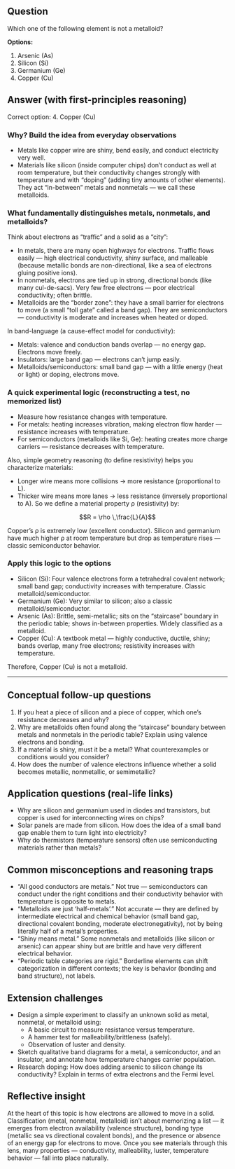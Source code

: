 ## Question
Which one of the following element is not a metalloid?

**Options:**

1. Arsenic (As)
2. Silicon (Si)
3. Germanium (Ge)
4. Copper $(\mathrm{Cu})$

## Answer (with first-principles reasoning)
Correct option: 4. Copper (Cu)

### Why? Build the idea from everyday observations
- Metals like copper wire are shiny, bend easily, and conduct electricity very well.
- Materials like silicon (inside computer chips) don’t conduct as well at room temperature, but their conductivity changes strongly with temperature and with “doping” (adding tiny amounts of other elements). They act “in-between” metals and nonmetals — we call these metalloids.

### What fundamentally distinguishes metals, nonmetals, and metalloids?
Think about electrons as “traffic” and a solid as a “city”:
- In metals, there are many open highways for electrons. Traffic flows easily — high electrical conductivity, shiny surface, and malleable (because metallic bonds are non-directional, like a sea of electrons gluing positive ions).
- In nonmetals, electrons are tied up in strong, directional bonds (like many cul-de-sacs). Very few free electrons — poor electrical conductivity; often brittle.
- Metalloids are the “border zone”: they have a small barrier for electrons to move (a small “toll gate” called a band gap). They are semiconductors — conductivity is moderate and increases when heated or doped.

In band-language (a cause-effect model for conductivity):
- Metals: valence and conduction bands overlap — no energy gap. Electrons move freely.
- Insulators: large band gap — electrons can’t jump easily.
- Metalloids/semiconductors: small band gap — with a little energy (heat or light) or doping, electrons move.

### A quick experimental logic (reconstructing a test, no memorized list)
- Measure how resistance changes with temperature.
- For metals: heating increases vibration, making electron flow harder — resistance increases with temperature.
- For semiconductors (metalloids like Si, Ge): heating creates more charge carriers — resistance decreases with temperature.

Also, simple geometry reasoning (to define resistivity) helps you characterize materials:
- Longer wire means more collisions → more resistance (proportional to L).
- Thicker wire means more lanes → less resistance (inversely proportional to A).
So we define a material property ρ (resistivity) by:
```math
R = \rho \,\frac{L}{A}
```
Copper’s ρ is extremely low (excellent conductor). Silicon and germanium have much higher ρ at room temperature but drop as temperature rises — classic semiconductor behavior.

### Apply this logic to the options
- Silicon (Si): Four valence electrons form a tetrahedral covalent network; small band gap; conductivity increases with temperature. Classic metalloid/semiconductor.
- Germanium (Ge): Very similar to silicon; also a classic metalloid/semiconductor.
- Arsenic (As): Brittle, semi-metallic; sits on the “staircase” boundary in the periodic table; shows in-between properties. Widely classified as a metalloid.
- Copper (Cu): A textbook metal — highly conductive, ductile, shiny; bands overlap, many free electrons; resistivity increases with temperature.

Therefore, Copper (Cu) is not a metalloid.

---

## Conceptual follow-up questions
1. If you heat a piece of silicon and a piece of copper, which one’s resistance decreases and why?
2. Why are metalloids often found along the “staircase” boundary between metals and nonmetals in the periodic table? Explain using valence electrons and bonding.
3. If a material is shiny, must it be a metal? What counterexamples or conditions would you consider?
4. How does the number of valence electrons influence whether a solid becomes metallic, nonmetallic, or semimetallic?

## Application questions (real-life links)
- Why are silicon and germanium used in diodes and transistors, but copper is used for interconnecting wires on chips?
- Solar panels are made from silicon. How does the idea of a small band gap enable them to turn light into electricity?
- Why do thermistors (temperature sensors) often use semiconducting materials rather than metals?

## Common misconceptions and reasoning traps
- “All good conductors are metals.” Not true — semiconductors can conduct under the right conditions and their conductivity behavior with temperature is opposite to metals.
- “Metalloids are just ‘half-metals’.” Not accurate — they are defined by intermediate electrical and chemical behavior (small band gap, directional covalent bonding, moderate electronegativity), not by being literally half of a metal’s properties.
- “Shiny means metal.” Some nonmetals and metalloids (like silicon or arsenic) can appear shiny but are brittle and have very different electrical behavior.
- “Periodic table categories are rigid.” Borderline elements can shift categorization in different contexts; the key is behavior (bonding and band structure), not labels.

## Extension challenges
- Design a simple experiment to classify an unknown solid as metal, nonmetal, or metalloid using:
  - A basic circuit to measure resistance versus temperature.
  - A hammer test for malleability/brittleness (safely).
  - Observation of luster and density.
- Sketch qualitative band diagrams for a metal, a semiconductor, and an insulator, and annotate how temperature changes carrier population.
- Research doping: How does adding arsenic to silicon change its conductivity? Explain in terms of extra electrons and the Fermi level.

## Reflective insight
At the heart of this topic is how electrons are allowed to move in a solid. Classification (metal, nonmetal, metalloid) isn’t about memorizing a list — it emerges from electron availability (valence structure), bonding type (metallic sea vs directional covalent bonds), and the presence or absence of an energy gap for electrons to move. Once you see materials through this lens, many properties — conductivity, malleability, luster, temperature behavior — fall into place naturally.